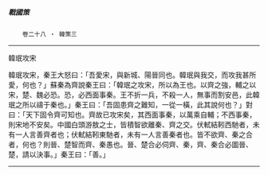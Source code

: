 

##### 戰國策
　　`卷二十八 ‧ 韓策三`

* * *

韓珉攻宋

韓珉攻宋，秦王大怒曰：「吾愛宋，與新城、陽晉同也。韓珉與我交，而攻我甚所愛，何也？」蘇秦為齊說秦王曰：「韓珉之攻宋，所以為王也。以齊之強，輔之以宋，楚、魏必恐。恐，必西面事秦。王不折一兵，不殺一人，無事而割安邑，此韓珉之所以禱于秦也。」秦王曰：「吾固患齊之難知，一從一橫，此其說何也？」對曰：「天下固令齊可知也。齊故已攻宋矣，其西面事秦，以萬乘自輔；不西事秦，則宋地不安矣。中國白頭游敖之士，皆積智欲離秦、齊之交。伏軾結靷西馳者，未有一人言善齊者也；伏軾結靷東馳者，未有一人言善秦者也。皆不欲齊、秦之合者，何也？則晉、楚智而齊、秦愚也。晉、楚合必伺齊、秦，齊、秦合必圖晉、楚，請以決事。」秦王曰：「善。」

* * *

